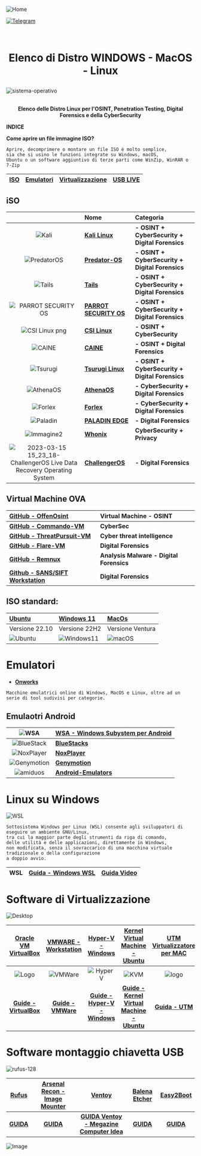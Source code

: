 ![Home](https://user-images.githubusercontent.com/98583912/232338722-32b9df98-1a10-4223-84e2-83ab3898a276.gif)

[![Telegram](https://img.shields.io/badge/Telegram-CScorza%20%22Indagini%20Telematiche%22-informational)](https://t.me/+kP_uYlc6-345Njc8)


# <p align="center" size="5"><br><b>Elenco di Distro WINDOWS - MacOS - Linux</b></p>

![sistema-operativo](https://user-images.githubusercontent.com/98583912/191450193-36100a5d-4c2e-4a75-b4b3-5bf1e2e2eac1.jpg)

<p align="center" size="5"><br><b> Elenco delle Distro Linux per l'OSINT, Penetration Testing, Digital Forensics e della CyberSecurity </b></p>

**INDICE**

**Come aprire un file immagine ISO?**
```
Aprire, decomprimere o montare un file ISO è molto semplice, 
sia che si usino le funzioni integrate su Windows, macOS, 
Ubuntu o un software aggiuntivo di terze parti come WinZip, WinRAR o 7-Zip
```
|[**ISO**](https://github.com/CScorza/DistroForensics#iso)|[**Emulatori**](https://github.com/CScorza/DistroForensics#emulatori)|[**Virtualizzazione**](https://github.com/CScorza/DistroForensics#software-di-virtualizzazione)|[**USB LIVE**](https://github.com/CScorza/DistroForensics#software-montaggio-chiavetta-usb)|
| :---: | :---: | :---: | :---: |

## iSO 
||**Nome**|**Categoria**|
| :---: | :--- | :--- |
|![Kali](https://user-images.githubusercontent.com/98583912/200108477-6d161e91-cb9e-4e1e-9090-2a1e0810d5ba.gif)|[**Kali Linux**](https://bit.ly/hj265_kali)|**- OSINT + CyberSecurity + Digital Forensics**|
|![PredatorOS](https://user-images.githubusercontent.com/98583912/200109889-a6b0ee85-250f-4064-b18d-89aa36ee4c70.gif)|[**Predator-OS**](https://predator-os.com)|**- OSINT + CyberSecurity + Digital Forensics**|
|![Tails](https://user-images.githubusercontent.com/98583912/200109155-101196ac-c93f-4597-a1a7-df77fdb75328.gif)|[**Tails**](https://bit.ly/hj265_tails)|**- OSINT + CyberSecurity + Digital Forensics**|
|![PARROT SECURITY OS](https://user-images.githubusercontent.com/98583912/200109210-feb42746-0141-4312-afdb-75783eb8d583.gif)|[**PARROT SECURITY OS**](https://lnkd.in/d4z-SWut)|**- OSINT + CyberSecurity + Digital Forensics**|
|![CSI Linux png](https://user-images.githubusercontent.com/98583912/200109366-a0f79a3f-d7c9-420d-9d15-bd788599d394.gif)|[**CSI Linux**](https://lnkd.in/dw5su-Cj)|**- OSINT + CyberSecurity**|
|![CAINE](https://user-images.githubusercontent.com/98583912/200109408-7b7a5c59-4c72-46a5-9e34-7e31d94b5e46.gif)|[**CAINE**](https://bit.ly/hj265_caine)|**- OSINT + Digital Forensics**|
|![Tsurugi](https://user-images.githubusercontent.com/98583912/200109462-8db925e1-cd4c-4512-9e86-88f9288d0282.gif)|[**Tsurugi Linux**](https://lnkd.in/dat5feg5)|**- OSINT + CyberSecurity + Digital Forensics**|
|![AthenaOS](https://user-images.githubusercontent.com/98583912/200109607-762c159e-6eed-4f77-8296-e1f88e0b9c5e.gif)|[**AthenaOS**](https://lnkd.in/dp_XPTH6)|**- CyberSecurity + Digital Forensics**|
|![Forlex](https://user-images.githubusercontent.com/98583912/200109947-147dfdd4-ab95-4f45-9dbd-d66a1d9971d4.gif)|[**Forlex**](https://lnkd.in/dtXW7yv2)|**- CyberSecurity + Digital Forensics**|
|![Paladin](https://user-images.githubusercontent.com/98583912/200123619-f4cdb6c2-e11a-4985-9fe1-91d5f5937242.gif)|[**PALADIN EDGE**](https://sumuri.com/product/paladin-edge-64-bit/)|**- Digital Forensics**|
|![Immagine2](https://user-images.githubusercontent.com/98583912/208097692-60ef1264-3809-4531-9160-73f37558ebfb.jpg)|[**Whonix**](https://www.whonix.org/)|**CyberSecurity + Privacy**|
|![2023-03-15 15_23_18-ChallengerOS Live Data Recovery Operating System](https://user-images.githubusercontent.com/98583912/225338752-04b818b8-ae6a-4d50-a97a-e523517d3610.png)|[**ChallengerOS**](https://www.challengeros.com/)|**- Digital Forensics**|
## Virtual Machine OVA
|[**GitHub - OffenOsint**](https://lnkd.in/dCjvQ8QG)|Virtual Machine - OSINT|
| :--- | :--- |
|[**GitHub - Commando-VM**](https://lnkd.in/dVvG5Ctp)|**CyberSec**|
|[**GitHub - ThreatPursuit-VM**](https://github.com/mandiant/ThreatPursuit-VM)|**Cyber threat intelligence**|
|[**GitHub - Flare-VM**](https://github.com/mandiant/flare-vm)|**Digital Forensics**| 
|[**GitHub - Remnux**](https://remnux.org/)|**Analysis Malware - Digital Forensics**|
|[**Github - SANS/SIFT Workstation**](https://www.sans.org/tools/sift-workstation/)|**Digital Forensics**|

## ISO standard:
|[**Ubuntu**](https://lnkd.in/deF4wffK)|[**Windows 11**](https://lnkd.in/dRbe3-YZ)|[**MacOs**](https://lnkd.in/djqJXc7R)|
| :--- | :--- | :--- |
|Versione 22.10|Versione 22H2|Versione Ventura|
|![Ubuntu](https://user-images.githubusercontent.com/98583912/200110247-dd094fc5-2eb5-42a3-9bda-d86990695ecf.gif)|![Windows11](https://user-images.githubusercontent.com/98583912/200110260-c2b4e097-393d-4ef5-b14b-faab2624e0fd.gif)|![macOS](https://user-images.githubusercontent.com/98583912/200110270-63560dc7-19d5-4acc-89ac-8889ec426a1d.gif)|

# Emulatori

- [**Onworks**](https://www.onworks.net/)
```
Macchine emulatrici online di Windows, MacOS e Linux, oltre ad un serie di tool sudivisi per categorie.
```
## Emulaotri Android
|![WSA](https://user-images.githubusercontent.com/98583912/200107968-55c3a046-aa09-4dfe-8067-bb76b9e6a4a3.gif)|[**WSA - Windows Subystem per Android**](https://learn.microsoft.com/it-it/windows/android/wsa/)|
| :---: | :--- |
|![BlueStack](https://user-images.githubusercontent.com/98583912/200108066-6c99b593-0052-4d88-a5e0-94dd027e96cb.gif)|[**BlueStacks**](https://www.bluestacks.com/it/index.html)|
|![NoxPlayer](https://user-images.githubusercontent.com/98583912/200108231-03fd0142-0c8e-4508-b40e-f8aaae8bdc28.gif)|[**NoxPlayer**](https://www.bignox.com/)|
|![Genymotion](https://user-images.githubusercontent.com/98583912/200108127-c6196594-5712-49f0-a8e8-1c26723cd3e8.gif)|[**Genymotion**](https://www.genymotion.com/)|
|![amiduos](https://user-images.githubusercontent.com/98583912/200108184-bb6be3d8-40c7-4463-b2f5-9ec07d209ac2.gif)|[**Android-Emulators**](https://android-emulators.com/amiduos)|

# Linux su Windows

![WSL](https://user-images.githubusercontent.com/98583912/208102069-a8a40c96-c36c-459c-93e4-fd7c0373a4f4.gif)

```
Sottosistema Windows per Linux (WSL) consente agli sviluppatori di eseguire un ambiente GNU/Linux, 
tra cui la maggior parte degli strumenti da riga di comando, 
delle utilità e delle applicazioni, direttamente in Windows, 
non modificata, senza il sovraccarico di una macchina virtuale tradizionale o della configurazione 
a doppio avvio.
```

|**WSL**|[**Guida - Windows WSL**](https://learn.microsoft.com/it-it/windows/wsl/install)|[**Guida Video**](https://www.youtube.com/watch?v=qPFryo4E7N4)|
| :---: | :---: | :---: |



# Software di Virtualizzazione 
![Desktop](https://user-images.githubusercontent.com/98583912/200107060-5b8fe295-4e99-47df-9b4d-e8910afd15cf.gif)

|[**Oracle VM VirtualBox**](https://www.virtualbox.org/)|[**VMWARE - Workstation**](https://www.vmware.com/it/products/workstation-pro.html)|[**Hyper-V - Windows**](https://learn.microsoft.com/it-it/virtualization/hyper-v-on-windows/quick-start/enable-hyper-v)|[**Kernel Virtual Machine - Ubuntu**](https://www.linux-kvm.org/page/Main_Page)|[**UTM Virtualizzatore per MAC**](https://mac.getutm.app/)|
| :---: | :---: | :---: | :---: | :---: |
|![Logo](https://user-images.githubusercontent.com/98583912/200106772-d95c27c3-80e2-4f9d-b1b6-d286dc062ae6.gif)|![VMWare](https://user-images.githubusercontent.com/98583912/200106780-b256e684-4c15-4ecb-84e0-485f401522ef.gif)|![Hyper V](https://user-images.githubusercontent.com/98583912/200106918-b77994a9-44ec-4188-afee-142f89d8b473.gif)|![KVM](https://user-images.githubusercontent.com/98583912/200106922-a4618181-f88c-4025-9baa-3298273585fa.gif)|![logo](https://user-images.githubusercontent.com/98583912/205454627-85f75d01-88ec-4b6a-ab7e-638b39550e48.png)|
|[**Guide - VirtualBox**](https://www.aranzulla.it/come-usare-virtualbox-1054804.html)|[**Guide - VMWare**](https://www.aranzulla.it/come-virtualizzare-con-vmware-29315.html)|[**Guide - Hyper-V - Windows**](https://learn.microsoft.com/it-it/virtualization/hyper-v-on-windows/quick-start/create-virtual-machine)|[**Guide - Kernel Virtual Machine - Ubuntu**](https://ubuntu.com/blog/kvm-hyphervisor)|[**Guida - UTM**](https://docs.getutm.app/)|


# Software montaggio chiavetta USB
![rufus-128](https://user-images.githubusercontent.com/98583912/191453153-342a2017-bb4e-4893-a078-5ea43d9d716b.png)

|[**Rufus**](https://rufus.ie/it/)|[**Arsenal Recon - Image Mounter**](https://arsenalrecon.com/products/arsenal-image-mounter)|[**Ventoy**](https://www.ventoy.net/en/index.html)|[**Balena Etcher**](https://www.balena.io/etcher/)|[**Easy2Boot**](https://easy2boot.xyz/)
| :---: | :---: | :---: | :---: | :---: |
|[**GUIDA**](https://www.ilsoftware.it/articoli.asp?tag=Rufus-guida-all-uso-del-programma-per-creare-supporti-avviabili_15137)|[**GUIDA**](https://arsenalrecon.com/arsenal-image-mounter-aim-walkthrough)|[**GUIDA Ventoy - Megazine Computer Idea**](https://github.com/CScorza/DistroForensics/files/10019777/VENTOY.pdf)|[**GUIDA**](https://it.manuals.plus/batocera/balena-etcher-software-manual)|[**GUIDA**](https://www.ilsoftware.it/articoli.asp?tag=Chiavetta-USB-bootable-come-prepararla_12763)

![Image](https://user-images.githubusercontent.com/98583912/202136602-5a6862a0-4d6e-4544-a0d2-e45d12f331be.gif)

